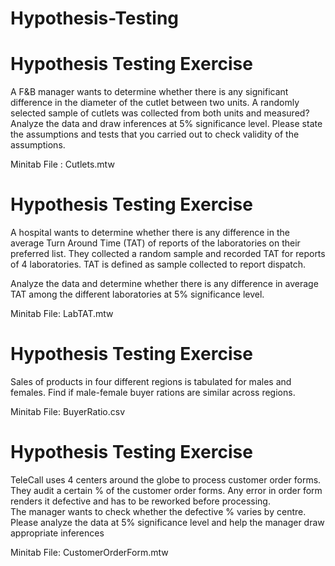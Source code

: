 # Hypothesis-Testing

# Hypothesis Testing Exercise
A F&B manager wants to determine whether there is any significant difference in the diameter of the cutlet between two units. 
A randomly selected sample of cutlets was collected from both units and measured? Analyze the data and draw inferences at 5% significance level. 
Please state the assumptions and tests that you carried out to check validity of the assumptions.

Minitab File : Cutlets.mtw

# Hypothesis Testing Exercise
A hospital wants to determine whether there is any difference in the average Turn Around Time (TAT) of reports of the laboratories 
on their preferred list. They collected a random sample and recorded TAT for reports of 4 laboratories. TAT is defined as sample 
collected to report dispatch.
   
Analyze the data and determine whether there is any difference in average TAT among the different laboratories at 5% significance level.
 

Minitab File: LabTAT.mtw

# Hypothesis Testing Exercise
Sales of products in four different regions is tabulated for males and females. Find if male-female buyer rations are similar across regions.

Minitab File: BuyerRatio.csv

# Hypothesis Testing Exercise
TeleCall uses 4 centers around the globe to process customer order forms. They audit a certain %  of the customer order forms. 
Any error in order form renders it defective and has to be reworked before processing.  
The manager wants to check whether the defective %  varies by centre. Please analyze the data at 5% significance 
level and help the manager draw appropriate inferences


Minitab File: CustomerOrderForm.mtw
 
     

